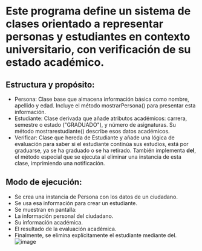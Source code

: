 # Este programa define un sistema de clases orientado a representar personas y estudiantes en contexto universitario, con verificación de su estado académico.
## Estructura y propósito:
- Persona: Clase base que almacena información básica como nombre, apellido y edad. Incluye el método mostrarPersona() para presentar esta información.
- Estudiante: Clase derivada que añade atributos académicos: carrera, semestre o estado ("GRADUADO"), y número de asignaturas. Su método mostrarestudiante() describe esos datos académicos.
- Verificar: Clase que hereda de Estudiante y añade una lógica de evaluación para saber si el estudiante continúa sus estudios, está por graduarse, ya se ha graduado o se ha retirado. También implementa __del__, el método especial que se ejecuta al eliminar una instancia de esta clase, imprimiendo una notificación.
## Modo de ejecución:
- Se crea una instancia de Persona con los datos de un ciudadano.
- Se usa esa información para crear un estudiante.
- Se muestran en pantalla:
- La información personal del ciudadano.
- Su información académica.
- El resultado de la evaluación académica.
- Finalmente, se elimina explícitamente el estudiante mediante del.
![image](https://github.com/user-attachments/assets/f52e8945-67cf-4fe8-8a91-fe83d06a5e52)
